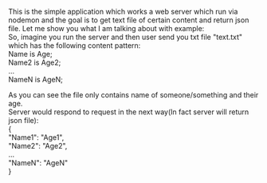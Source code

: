 This is the simple application which works a web server which run via nodemon and the goal is to get text file of certain content and return json file. Let me show you what I am talking about with example:  
So, imagine you run the server and then user send you txt file "text.txt" which has the following content pattern:  
Name is Age;  
Name2 is Age2;  
...  
NameN is AgeN;  
  
As you can see the file only contains name of someone/something and their age.  
Server would respond to request in the next way(In fact server will return json file):  
{  
    "Name1": "Age1",  
    "Name2": "Age2",  
    ...  
    "NameN": "AgeN"  
}


